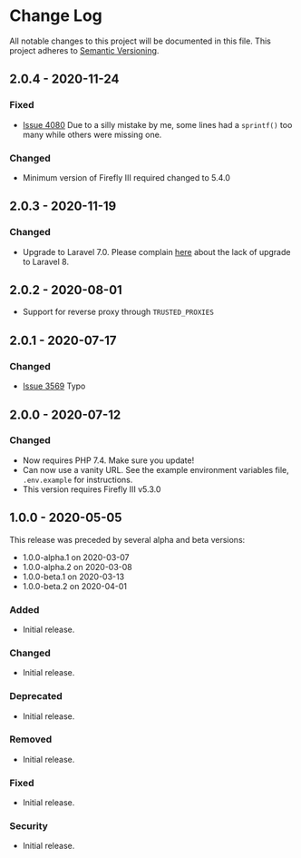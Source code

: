 # Change Log
All notable changes to this project will be documented in this file.
This project adheres to [Semantic Versioning](http://semver.org/).

## 2.0.4 - 2020-11-24

### Fixed

- [Issue 4080](https://github.com/firefly-iii/firefly-iii/issues/4080) Due to a silly mistake by me, some lines had a `sprintf()` too many while others were missing one.

### Changed

- Minimum version of Firefly III required changed to 5.4.0

## 2.0.3 - 2020-11-19

### Changed

- Upgrade to Laravel 7.0. Please complain [here](https://github.com/bunq/sdk_php/issues/204) about the lack of upgrade to Laravel 8.

## 2.0.2 - 2020-08-01

- Support for reverse proxy through `TRUSTED_PROXIES`

## 2.0.1 - 2020-07-17

### Changed
- [Issue 3569](https://github.com/firefly-iii/firefly-iii/issues/3569) Typo

## 2.0.0 - 2020-07-12

### Changed
- Now requires PHP 7.4. Make sure you update!
- Can now use a vanity URL. See the example environment variables file, `.env.example` for instructions.
- This version requires Firefly III v5.3.0

## 1.0.0 - 2020-05-05

This release was preceded by several alpha and beta versions:

- 1.0.0-alpha.1 on 2020-03-07
- 1.0.0-alpha.2 on 2020-03-08
- 1.0.0-beta.1 on 2020-03-13
- 1.0.0-beta.2 on 2020-04-01

### Added
- Initial release.

### Changed
- Initial release.

### Deprecated
- Initial release.

### Removed
- Initial release.

### Fixed
- Initial release.

### Security
- Initial release.
